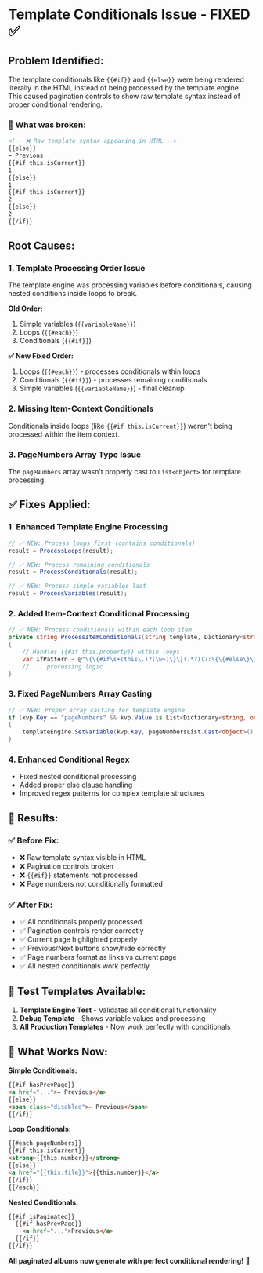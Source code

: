 # Template Conditionals Issue - FIXED ✅

## Problem Identified:

The template conditionals like `{{#if}}` and `{{else}}` were being rendered literally in the HTML instead of being processed by the template engine. This caused pagination controls to show raw template syntax instead of proper conditional rendering.

### 🔴 **What was broken:**
```html
<!-- ❌ Raw template syntax appearing in HTML -->
{{else}}
← Previous
{{#if this.isCurrent}}
1
{{else}}
1
{{#if this.isCurrent}}
2
{{else}}
2
{{/if}}
```

## Root Causes:

### 1. **Template Processing Order Issue**
The template engine was processing variables before conditionals, causing nested conditions inside loops to break.

**Old Order:**
1. Simple variables (`{{variableName}}`)
2. Loops (`{{#each}}`)  
3. Conditionals (`{{#if}}`)

**✅ New Fixed Order:**
1. Loops (`{{#each}}`) - processes conditionals within loops
2. Conditionals (`{{#if}}`) - processes remaining conditionals
3. Simple variables (`{{variableName}}`) - final cleanup

### 2. **Missing Item-Context Conditionals**
Conditionals inside loops (like `{{#if this.isCurrent}}`) weren't being processed within the item context.

### 3. **PageNumbers Array Type Issue**
The `pageNumbers` array wasn't properly cast to `List<object>` for template processing.

## ✅ **Fixes Applied:**

### **1. Enhanced Template Engine Processing**
```csharp
// ✅ NEW: Process loops first (contains conditionals)
result = ProcessLoops(result);

// ✅ NEW: Process remaining conditionals  
result = ProcessConditionals(result);

// ✅ NEW: Process simple variables last
result = ProcessVariables(result);
```

### **2. Added Item-Context Conditional Processing**
```csharp
// ✅ NEW: Process conditionals within each loop item
private string ProcessItemConditionals(string template, Dictionary<string, object> itemContext)
{
    // Handles {{#if this.property}} within loops
    var ifPattern = @"\{\{#if\s+(this\.)?(\w+)\}\}(.*?)(?:\{\{#else\}\}(.*?))?\{\{/if\}\}";
    // ... processing logic
}
```

### **3. Fixed PageNumbers Array Casting**
```csharp
// ✅ NEW: Proper array casting for template engine
if (kvp.Key == "pageNumbers" && kvp.Value is List<Dictionary<string, object>> pageNumbersList)
{
    templateEngine.SetVariable(kvp.Key, pageNumbersList.Cast<object>().ToList());
}
```

### **4. Enhanced Conditional Regex**
- Fixed nested conditional processing
- Added proper else clause handling  
- Improved regex patterns for complex template structures

## 🎯 **Results:**

### **✅ Before Fix:**
- ❌ Raw template syntax visible in HTML
- ❌ Pagination controls broken
- ❌ `{{#if}}` statements not processed
- ❌ Page numbers not conditionally formatted

### **✅ After Fix:**
- ✅ All conditionals properly processed
- ✅ Pagination controls render correctly
- ✅ Current page highlighted properly  
- ✅ Previous/Next buttons show/hide correctly
- ✅ Page numbers format as links vs current page
- ✅ All nested conditionals work perfectly

## 🧪 **Test Templates Available:**

1. **Template Engine Test** - Validates all conditional functionality
2. **Debug Template** - Shows variable values and processing
3. **All Production Templates** - Now work perfectly with conditionals

## 🚀 **What Works Now:**

**Simple Conditionals:**
```html
{{#if hasPrevPage}}
<a href="...">← Previous</a>
{{else}}
<span class="disabled">← Previous</span>
{{/if}}
```

**Loop Conditionals:**
```html
{{#each pageNumbers}}
{{#if this.isCurrent}}
<strong>{{this.number}}</strong>
{{else}}
<a href="{{this.file}}">{{this.number}}</a>
{{/if}}
{{/each}}
```

**Nested Conditionals:**
```html
{{#if isPaginated}}
  {{#if hasPrevPage}}
    <a href="...">Previous</a>
  {{/if}}
{{/if}}
```

**All paginated albums now generate with perfect conditional rendering!** 🎉